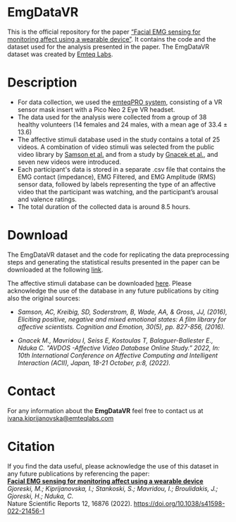 # EmgDataVR

This is the official repository for the paper [“Facial EMG sensing for monitoring affect using a wearable device”](https://www.nature.com/articles/s41598-022-21456-1). It contains the code and the dataset used for the analysis presented in the paper. The EmgDataVR dataset was created by [Emteq Labs](https://www.emteqlabs.com/).

# Description
- For data collection, we used the [emteqPRO system](https://www.emteqlabs.com/emteqpro/), consisting of a VR sensor mask insert with a Pico Neo 2 Eye VR headset.
- The data used for the analysis were collected from a group of 38 healthy volunteers (14 females and 24 males, with a mean age of 33.4 ± 13.6)
- The affective stimuli database used in the study contains a total of 25 videos. A combination of video stimuli was selected from the public video library by [Samson et al.](https://www.tandfonline.com/doi/abs/10.1080/02699931.2015.1031089?journalCode=pcem20) and from a study by [Gnacek et al.](https://gnacek.com/affective-video-database-online-study), and seven new videos were introduced.
- Each participant's data is stored in a separate .csv file that contains the EMG contact (impedance), EMG Filtered, and EMG Amplitude (RMS) sensor data, followed by   labels representing the type of an affective video that the participant was watching, and the participant’s arousal and valence ratings.
- The total duration of the collected data is around 8.5 hours. 

# Download
The EmgDataVR dataset and the code for replicating the data preprocessing steps and generating the statistical results presented in the paper can be downloaded at the following [link](https://drive.google.com/drive/folders/18LhP7-hisSZvuFrF8SHiFOBUdWvjuMdA?usp=sharing).

The affective stimuli database can be downloaded [here](https://drive.google.com/file/d/1Qr6N2b4kf0FW7rJNfdUYR1lF7AElET-5/view?usp=sharing).
Please acknowledge the use of the database in any future publications by citing also the original sources:

- *Samson, AC, Kreibig, SD, Soderstrom, B, Wade, AA, & Gross, JJ, (2016), Eliciting positive, negative and mixed emotional states: A film library for affective scientists. Cognition and Emotion, 30(5), pp. 827-856, (2016).* 

- *Gnacek M., Mavridou I, Seiss E, Kostoulas T, Balaguer-Ballester E., Nduka C. "AVDOS -Affective Video Database Online Study.” 2022, In: 10th International Conference on Affective Computing and Intelligent Interaction (ACII), Japan, 18-21 October, p:8, (2022).* 


# Contact 
For any information about the **EmgDataVR** feel free to contact us at ivana.kiprijanovska@emteqlabs.com

# Citation
If you find the data useful, please acknowledge the use of this dataset in any future publications by referencing the paper:  
[**Facial EMG sensing for monitoring affect using a wearable device**](https://www.nature.com/articles/s41598-022-21456-1)  
*Gjoreski, M.; Kiprijanovska, I.; Stankoski, S.; Mavridou, I.; Broulidakis, J.; Gjoreski, H.; Nduka, C.*  
Nature Scientific Reports 12, 16876 (2022). https://doi.org/10.1038/s41598-022-21456-1


